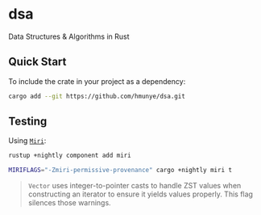 # dsa

Data Structures & Algorithms in Rust

## Quick Start

To include the crate in your project as a dependency:

```bash
cargo add --git https://github.com/hmunye/dsa.git
```

## Testing

Using [`Miri`](https://github.com/rust-lang/miri): 

```bash
rustup +nightly component add miri
```

```bash
MIRIFLAGS="-Zmiri-permissive-provenance" cargo +nightly miri t
```
> `Vector` uses integer-to-pointer casts to handle ZST values when constructing an 
iterator to ensure it yields values properly. This flag silences those warnings.
